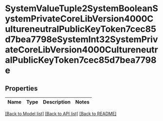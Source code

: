 # SystemValueTuple2SystemBooleanSystemPrivateCoreLibVersion4000CultureneutralPublicKeyToken7cec85d7bea7798eSystemInt32SystemPrivateCoreLibVersion4000CultureneutralPublicKeyToken7cec85d7bea7798e

## Properties
Name | Type | Description | Notes
------------ | ------------- | ------------- | -------------

[[Back to Model list]](../README.md#documentation-for-models) [[Back to API list]](../README.md#documentation-for-api-endpoints) [[Back to README]](../README.md)


